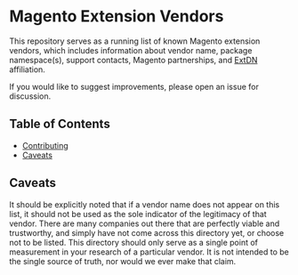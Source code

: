 # Magento Extension Vendors

This repository serves as a running list of known Magento extension vendors,
which includes information about vendor name, package namespace(s), support
contacts, Magento partnerships, and [ExtDN](https://extdn.org) affiliation.

If you would like to suggest improvements, please open an issue for discussion.

## Table of Contents

- [Contributing](https://github.com/auroraextensions/vendors/blob/master/.github/CONTRIBUTING.md)
- [Caveats](#caveats)

## Caveats

It should be explicitly noted that if a vendor name does not appear on this list, it
should not be used as the sole indicator of the legitimacy of that vendor. There are
many companies out there that are perfectly viable and trustworthy, and simply have
not come across this directory yet, or choose not to be listed. This directory should
only serve as a single point of measurement in your research of a particular vendor.
It is not intended to be the single source of truth, nor would we ever make that claim.
